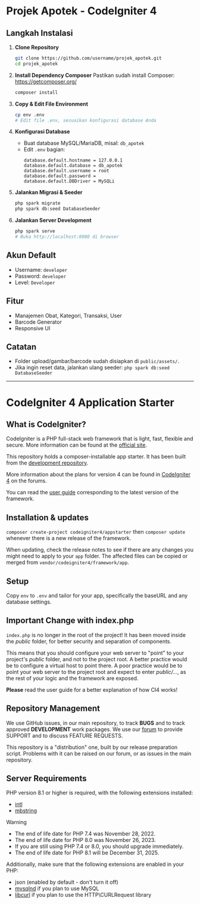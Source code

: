 # Projek Apotek - CodeIgniter 4

## Langkah Instalasi

1. **Clone Repository**

   ```bash
   git clone https://github.com/username/projek_apotek.git
   cd projek_apotek
   ```

2. **Install Dependency Composer**
   Pastikan sudah install Composer: https://getcomposer.org/

   ```bash
   composer install
   ```

3. **Copy & Edit File Environment**

   ```bash
   cp env .env
   # Edit file .env, sesuaikan konfigurasi database Anda
   ```

4. **Konfigurasi Database**

   - Buat database MySQL/MariaDB, misal: `db_apotek`
   - Edit `.env` bagian:
     ```
     database.default.hostname = 127.0.0.1
     database.default.database = db_apotek
     database.default.username = root
     database.default.password =
     database.default.DBDriver = MySQLi
     ```

5. **Jalankan Migrasi & Seeder**

   ```bash
   php spark migrate
   php spark db:seed DatabaseSeeder
   ```

6. **Jalankan Server Development**
   ```bash
   php spark serve
   # Buka http://localhost:8080 di browser
   ```

## Akun Default

- Username: `developer`
- Password: `developer`
- Level: `Developer`

## Fitur

- Manajemen Obat, Kategori, Transaksi, User
- Barcode Generator
- Responsive UI

## Catatan

- Folder upload/gambar/barcode sudah disiapkan di `public/assets/`.
- Jika ingin reset data, jalankan ulang seeder: `php spark db:seed DatabaseSeeder`

---

# CodeIgniter 4 Application Starter

## What is CodeIgniter?

CodeIgniter is a PHP full-stack web framework that is light, fast, flexible and secure.
More information can be found at the [official site](https://codeigniter.com).

This repository holds a composer-installable app starter.
It has been built from the
[development repository](https://github.com/codeigniter4/CodeIgniter4).

More information about the plans for version 4 can be found in [CodeIgniter 4](https://forum.codeigniter.com/forumdisplay.php?fid=28) on the forums.

You can read the [user guide](https://codeigniter.com/user_guide/)
corresponding to the latest version of the framework.

## Installation & updates

`composer create-project codeigniter4/appstarter` then `composer update` whenever
there is a new release of the framework.

When updating, check the release notes to see if there are any changes you might need to apply
to your `app` folder. The affected files can be copied or merged from
`vendor/codeigniter4/framework/app`.

## Setup

Copy `env` to `.env` and tailor for your app, specifically the baseURL
and any database settings.

## Important Change with index.php

`index.php` is no longer in the root of the project! It has been moved inside the _public_ folder,
for better security and separation of components.

This means that you should configure your web server to "point" to your project's _public_ folder, and
not to the project root. A better practice would be to configure a virtual host to point there. A poor practice would be to point your web server to the project root and expect to enter _public/..._, as the rest of your logic and the
framework are exposed.

**Please** read the user guide for a better explanation of how CI4 works!

## Repository Management

We use GitHub issues, in our main repository, to track **BUGS** and to track approved **DEVELOPMENT** work packages.
We use our [forum](http://forum.codeigniter.com) to provide SUPPORT and to discuss
FEATURE REQUESTS.

This repository is a "distribution" one, built by our release preparation script.
Problems with it can be raised on our forum, or as issues in the main repository.

## Server Requirements

PHP version 8.1 or higher is required, with the following extensions installed:

- [intl](http://php.net/manual/en/intl.requirements.php)
- [mbstring](http://php.net/manual/en/mbstring.installation.php)

> [!WARNING]
>
> - The end of life date for PHP 7.4 was November 28, 2022.
> - The end of life date for PHP 8.0 was November 26, 2023.
> - If you are still using PHP 7.4 or 8.0, you should upgrade immediately.
> - The end of life date for PHP 8.1 will be December 31, 2025.

Additionally, make sure that the following extensions are enabled in your PHP:

- json (enabled by default - don't turn it off)
- [mysqlnd](http://php.net/manual/en/mysqlnd.install.php) if you plan to use MySQL
- [libcurl](http://php.net/manual/en/curl.requirements.php) if you plan to use the HTTP\CURLRequest library
